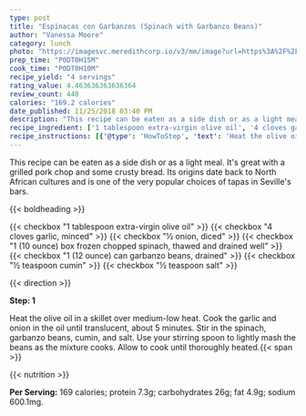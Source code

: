 ```yaml
---
type: post
title: "Espinacas con Garbanzos (Spinach with Garbanzo Beans)"
author: "Vanessa Moore"
category: lunch
photo: "https://imagesvc.meredithcorp.io/v3/mm/image?url=https%3A%2F%2Fimages.media-allrecipes.com%2Fuserphotos%2F696447.jpg"
prep_time: "P0DT0H15M"
cook_time: "P0DT0H10M"
recipe_yield: "4 servings"
rating_value: 4.463636363636364
review_count: 440
calories: "169.2 calories"
date_published: 11/25/2018 03:40 PM
description: "This recipe can be eaten as a side dish or as a light meal. It's great with a grilled pork chop and some crusty bread. Its origins date back to North African cultures and is one of the very popular choices of tapas in Seville's bars."
recipe_ingredient: ['1 tablespoon extra-virgin olive oil', '4 cloves garlic, minced', '½ onion, diced', '1 (10 ounce) box frozen chopped spinach, thawed and drained well', '1 (12 ounce) can garbanzo beans, drained', '½ teaspoon cumin', '½ teaspoon salt']
recipe_instructions: [{'@type': 'HowToStep', 'text': 'Heat the olive oil in a skillet over medium-low heat. Cook the garlic and onion in the oil until translucent, about 5 minutes. Stir in the spinach, garbanzo beans, cumin, and salt. Use your stirring spoon to lightly mash the beans as the mixture cooks. Allow to cook until thoroughly heated.\n'}]
---
```


This recipe can be eaten as a side dish or as a light meal. It's great with a grilled pork chop and some crusty bread. Its origins date back to North African cultures and is one of the very popular choices of tapas in Seville's bars. 

{{< boldheading >}}

{{< checkbox "1 tablespoon extra-virgin olive oil" >}}
{{< checkbox "4 cloves garlic, minced" >}}
{{< checkbox "½  onion, diced" >}}
{{< checkbox "1 (10 ounce) box frozen chopped spinach, thawed and drained well" >}}
{{< checkbox "1 (12 ounce) can garbanzo beans, drained" >}}
{{< checkbox "½ teaspoon cumin" >}}
{{< checkbox "½ teaspoon salt" >}}


{{< direction >}}

**Step: 1**

Heat the olive oil in a skillet over medium-low heat. Cook the garlic and onion in the oil until translucent, about 5 minutes. Stir in the spinach, garbanzo beans, cumin, and salt. Use your stirring spoon to lightly mash the beans as the mixture cooks. Allow to cook until thoroughly heated.{{< span >}}

{{< nutrition >}}

**Per Serving:** 169 calories; protein 7.3g; carbohydrates 26g; fat 4.9g; sodium 600.1mg.